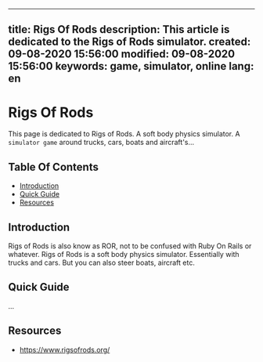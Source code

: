 -----
title: Rigs Of Rods
description: This article is dedicated to the Rigs of Rods simulator.
created: 09-08-2020 15:56:00
modified: 09-08-2020 15:56:00
keywords: game, simulator, online
lang: en
-----

# Rigs Of Rods

This page is dedicated to Rigs of Rods. A soft body physics simulator. A `simulator game` around trucks, cars, boats 
and aircraft's...

## Table Of Contents

* [Introduction](#introduction)
* [Quick Guide](#quick-guide)
* [Resources](#resources)

## Introduction

Rigs of Rods is also know as ROR, not to be confused with Ruby On Rails or whatever. Rigs of Rods is a soft body 
physics simulator. Essentially with trucks and cars. But you can also steer boats, aircraft etc.

## Quick Guide

...

## Resources

* https://www.rigsofrods.org/